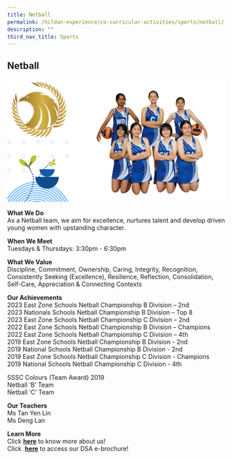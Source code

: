 ```yaml
---
title: Netball
permalink: /hildan-experience/co-curricular-activities/sports/netball/
description: ""
third_nav_title: Sports
---
```

Netball
-------

![](/images/CCA/Netball%202023.png)


**What We Do** <br>
As a Netball team, we aim for excellence, nurtures talent and develop driven young women with upstanding character. <br>
  
**When We Meet** <br>
Tuesdays &amp; Thursdays:&nbsp;3:30pm - 6:30pm<br>

**What We Value** <br>
Discipline, Commitment, Ownership, Caring, Integrity, Recognition, Consistently Seeking (Excellence), Resilience, Reflection, Consolidation, Self-Care, Appreciation & Connecting Contexts <br>

**Our Achievements**<br>
2023 East Zone Schools Netball Championship B Division – 2nd<br>
2023 Nationals Schools Netball Championship B Division – Top 8<br>
2023 East Zone Schools Netball Championship C Division – 2nd<br>
2022 East Zone Schools Netball Championship B Division – Champions<br>
2022 East Zone Schools Netball Championship C Division – 4th<br>
2019 East Zone Schools Netball Championship B Division - 2nd<br>
2019 National Schools Netball Championship B Division - 2nd<br>
2019 East Zone Schools Netball Championship C Division - Champions<br>
2019 National Schools Netball Championship C Division - 4th<br>

SSSC Colours (Team Award) 2019<br>
Netball ‘B’ Team<br>  Netball ‘C’ Team<br>
  
**Our Teachers** <br>
Ms Tan Yen Lin <br>
Ms Deng Lan <br>

**Learn More** <br>
Click&nbsp;[**here**](/files/CCA/Netball.pdf)&nbsp;to know more about us! <br>
Click &nbsp;[**here**](/files/CCA/DSA_Netball.pdf)&nbsp;to access our DSA e-brochure!  
